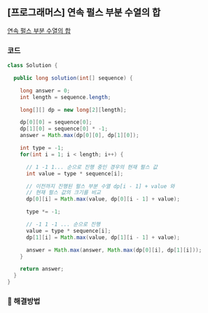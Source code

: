 ## [프로그래머스] 연속 펄스 부분 수열의 합

[연속 펄스 부분 수열의 합](https://school.programmers.co.kr/learn/courses/30/lessons/161988)

### 코드

```java
class Solution {

  public long solution(int[] sequence) {

    long answer = 0;
    int length = sequence.length;

    long[][] dp = new long[2][length];

    dp[0][0] = sequence[0];
    dp[1][0] = sequence[0] * -1;
    answer = Math.max(dp[0][0], dp[1][0]);

    int type = -1;
    for(int i = 1; i < length; i++) {

      // 1 -1 1... 순으로 진행 중인 경우의 현재 펄스 값
      int value = type * sequence[i];

      // 이전까지 진행된 펄스 부분 수열 dp[i - 1] + value 와
      // 현재 펄스 값의 크기를 비교
      dp[0][i] = Math.max(value, dp[0][i - 1] + value);

      type *= -1;

      // -1 1 -1 ... 순으로 진행
      value = type * sequence[i];
      dp[1][i] = Math.max(value, dp[1][i - 1] + value);

      answer = Math.max(answer, Math.max(dp[0][i], dp[1][i]));
    }

    return answer;
  }
}

```

### 📖 해결방법
